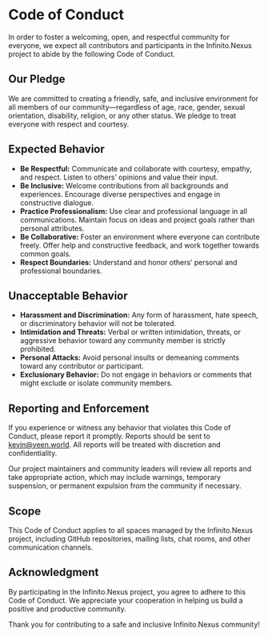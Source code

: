 # Code of Conduct

In order to foster a welcoming, open, and respectful community for everyone, we expect all contributors and participants in the Infinito.Nexus project to abide by the following Code of Conduct.

## Our Pledge

We are committed to creating a friendly, safe, and inclusive environment for all members of our community—regardless of age, race, gender, sexual orientation, disability, religion, or any other status. We pledge to treat everyone with respect and courtesy.

## Expected Behavior

- **Be Respectful:** Communicate and collaborate with courtesy, empathy, and respect. Listen to others’ opinions and value their input.
- **Be Inclusive:** Welcome contributions from all backgrounds and experiences. Encourage diverse perspectives and engage in constructive dialogue.
- **Practice Professionalism:** Use clear and professional language in all communications. Maintain focus on ideas and project goals rather than personal attributes.
- **Be Collaborative:** Foster an environment where everyone can contribute freely. Offer help and constructive feedback, and work together towards common goals.
- **Respect Boundaries:** Understand and honor others’ personal and professional boundaries.

## Unacceptable Behavior

- **Harassment and Discrimination:** Any form of harassment, hate speech, or discriminatory behavior will not be tolerated.
- **Intimidation and Threats:** Verbal or written intimidation, threats, or aggressive behavior toward any community member is strictly prohibited.
- **Personal Attacks:** Avoid personal insults or demeaning comments toward any contributor or participant.
- **Exclusionary Behavior:** Do not engage in behaviors or comments that might exclude or isolate community members.

## Reporting and Enforcement

If you experience or witness any behavior that violates this Code of Conduct, please report it promptly. Reports should be sent to kevin@veen.world. All reports will be treated with discretion and confidentiality.

Our project maintainers and community leaders will review all reports and take appropriate action, which may include warnings, temporary suspension, or permanent expulsion from the community if necessary.

## Scope

This Code of Conduct applies to all spaces managed by the Infinito.Nexus project, including GitHub repositories, mailing lists, chat rooms, and other communication channels.

## Acknowledgment

By participating in the Infinito.Nexus project, you agree to adhere to this Code of Conduct. We appreciate your cooperation in helping us build a positive and productive community.

Thank you for contributing to a safe and inclusive Infinito.Nexus community!